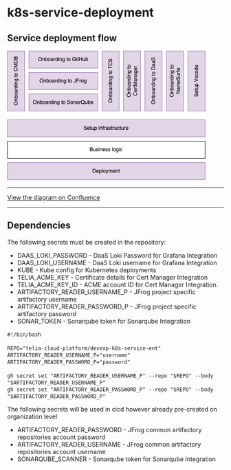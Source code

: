 # k8s-service-deployment
## Service deployment flow
![Alt text](../images/onboarding.png)

----------

[View the diagram on Confluence](https://itwiki.atlassian.teliacompany.net/pages/viewpage.action?pageId=1006637679#EngineeringJourney-ServiceDeploymentFlow)

----------

## Dependencies
The following secrets must be created in the repository:

* DAAS_LOKI_PASSWORD - DaaS Loki Password for Grafana Integration
* DAAS_LOKI_USERNAME - DaaS Loki username for Grafana Integration
* KUBE - Kube config for Kubernetes deployments
* TELIA_ACME_KEY - Certificate details for Cert Manager Integration
* TELIA_ACME_KEY_ID - ACME account ID for Cert Manager Integration.
* ARTIFACTORY_READER_USERNAME_P - JFrog project specific artifactory username
* ARTIFACTORY_READER_PASSWORD_P - JFrog project specific artifactory password
* SONAR_TOKEN - Sonarqube token for Sonarqube Integration

```
#!/bin/bash

REPO="telia-cloud-platform/devexp-k8s-service-ent"
ARTIFACTORY_READER_USERNAME_P="username"
ARTIFACTORY_READER_PASSWORD_P="password"

gh secret set "ARTIFACTORY_READER_USERNAME_P" --repo "$REPO" --body "$ARTIFACTORY_READER_USERNAME_P"
gh secret set "ARTIFACTORY_READER_PASSWORD_P" --repo "$REPO" --body "$ARTIFACTORY_READER_PASSWORD_P"
```


The following secrets will be used in cicd however already pre-created on organization level
* ARTIFACTORY_READER_PASSWORD - JFrog common artifactory repositories account password
* ARTIFACTORY_READER_USERNAME - JFrog common artifactory repositories account username
* SONARQUBE_SCANNER - Sonarqube token for Sonarqube Integration

